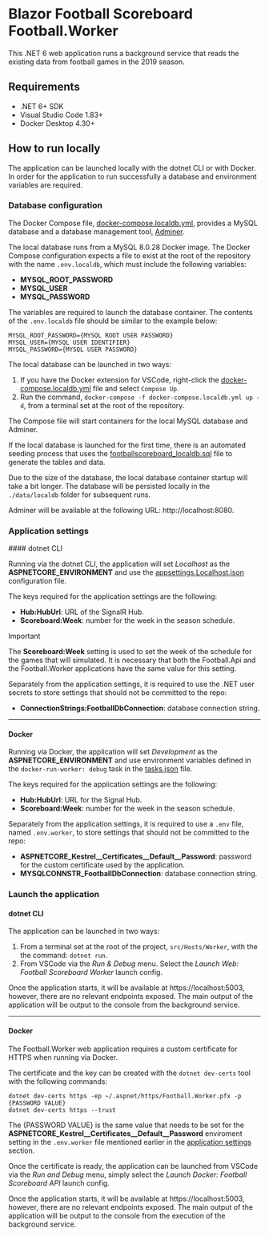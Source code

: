 # Blazor Football Scoreboard Football.Worker

This .NET 6 web application runs a background service that reads the existing data from football games in the 2019 season.

## Requirements

- .NET 6+ SDK
- Visual Studio Code 1.83+
- Docker Desktop 4.30+

## How to run locally

The application can be launched locally with the dotnet CLI or with Docker.
In order for the application to run successfully a database and environment variables are required.

### Database configuration

The Docker Compose file, [docker-compose.localdb.yml](/docker-compose.app.yml), provides a MySQL database and a database management tool, [Adminer](https://www.adminer.org/).

The local database runs from a MySQL 8.0.28 Docker image. The Docker Compose configuration expects a file to exist at the root of the repository with the name `.env.localdb`, which must include the following variables:
- **MYSQL_ROOT_PASSWORD**
- **MYSQL_USER**
- **MYSQL_PASSWORD**

The variables are required to launch the database container.
The contents of the `.env.localdb` file should be similar to the example below:

```
MYSQL_ROOT_PASSWORD={MYSQL ROOT USER PASSWORD}
MYSQL_USER={MYSQL USER IDENTIFIER}
MYSQL_PASSWORD={MYSQL USER PASSWORD}
```

The local database can be launched in two ways:

1. If you have the Docker extension for VSCode, right-click the [docker-compose.localdb.yml](/docker-compose.localdb.yml) file and select `Compose Up`.
2. Run the command, `docker-compose -f docker-compose.localdb.yml up -d`, from a terminal set at the root of the repository.

The Compose file will start containers for the local MySQL database and Adminer.

If the local database is launched for the first time, there is an automated seeding process that uses the [footballscoreboard_localdb.sql](/scripts/localdb/footballscoreboard_localdb.sql) file to generate the tables and data.

Due to the size of the database, the local database container startup will take a bit longer.
The database will be persisted locally in the `./data/localdb` folder for subsequent runs.

Adminer will be available at the following URL: http&ZeroWidthSpace;://localhost:8080.

### Application settings

#### dotnet CLI

Running via the dotnet CLI, the application will set *Localhost* as the **ASPNETCORE_ENVIRONMENT** and use the [appsettings.Localhost.json](/src/Hosts/Worker/appsettings.Localhost.json) configuration file.

The keys required for the application settings are the following:
- **Hub:HubUrl**: URL of the SignalR Hub.
- **Scoreboard:Week**: number for the week in the season schedule.

> [!IMPORTANT]
> The **Scoreboard:Week** setting is used to set the week of the schedule for the games that will simulated.
> It is necessary that both the Football.Api and the Football.Worker applications have the same value for this setting.

Separately from the application settings, it is required to use the .NET user secrets to store settings that should not be committed to the repo:
- **ConnectionStrings:FootballDbConnection**: database connection string.

---

#### Docker

Running via Docker, the application will set *Development* as the **ASPNETCORE_ENVIRONMENT** and use environment variables defined in the `docker-run-worker: debug` task in the [tasks.json](/.vscode/tasks.json) file.

The keys required for the application settings are the following:
- **Hub:HubUrl**: URL for the Signal Hub.
- **Scoreboard:Week**: number for the week in the season schedule.

Separately from the application settings, it is required to use a `.env` file, named `.env.worker`, to store settings that should not be committed to the repo:
- **ASPNETCORE_Kestrel__Certificates__Default__Password**: password for the custom certificate used by the application.
- **MYSQLCONNSTR_FootballDbConnection**: database connection string.


### Launch the application

#### dotnet CLI

The application can be launched in two ways:
1. From a terminal set at the root of the project, `src/Hosts/Worker`, with the the command: `dotnet run`.
2. From VSCode via the *Run & Debug* menu. Select the *Launch Web: Football Scoreboard Worker* launch config.

Once the application starts, it will be available at https&ZeroWidthSpace;://localhost:5003, however, there are no relevant endpoints exposed. The main output of the application will be output to the console from the background service.

---

#### Docker

The Football.Worker web application requires a custom certificate for HTTPS when running via Docker.

The certificate and the key can be created with the `dotnet dev-certs` tool with the following commands:

```
dotnet dev-certs https -ep ~/.aspnet/https/Football.Worker.pfx -p {PASSWORD VALUE}
dotnet dev-certs https --trust
```

The {PASSWORD VALUE} is the same value that needs to be set for the **ASPNETCORE_Kestrel__Certificates__Default__Password** enviroment setting in the `.env.worker` file mentioned earlier in the [application settings](#application-settings) section.

Once the certificate is ready, the application can be launched from VSCode via the *Run and Debug* menu, simply select the *Launch Docker: Football Scoreboard API* launch config.

Once the application starts, it will be available at https&ZeroWidthSpace;://localhost:5003, however, there are no relevant endpoints exposed. The main output of the application will be output to the console from the execution of the background service.
